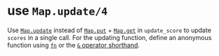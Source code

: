 # use `Map.update/4`

Use [`Map.update`] instead of [`Map.put`] + [`Map.get`] in `update_score` to
update `scores` in a single call. For the updating function, define an
anonymous function using [`fn`] or the [`&` operator shorthand].

[`Map.update`]: https://hexdocs.pm/elixir/Map.html#update/4
[`Map.put`]: https://hexdocs.pm/elixir/Map.html#get/3
[`Map.get`]: https://hexdocs.pm/elixir/Map.html#put/3
[`fn`]: https://hexdocs.pm/elixir/Kernel.SpecialForms.html#fn/1
[`&` operator shorthand]: https://hexdocs.pm/elixir/Kernel.SpecialForms.html#&/1
